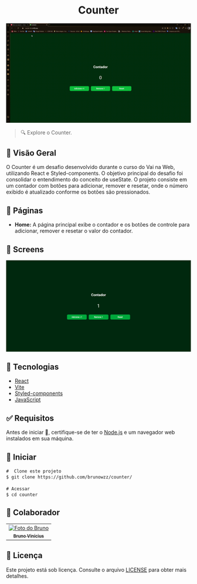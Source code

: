<h1 align="center" id="top">Counter</h1>

<img src="https://github.com/brunowzz/counter/blob/master/.github/screens/gif.gif" alt="Imagem do projeto"/>

> 🔍 Explore o Counter.

## :page_facing_up: Visão Geral

O Counter é um desafio desenvolvido durante o curso do Vai na Web, utilizando React e Styled-components. O objetivo principal do desafio foi consolidar o entendimento do conceito de useState. O projeto consiste em um contador com botões para adicionar, remover e resetar, onde o número exibido é atualizado conforme os botões são pressionados.

## 📁 Páginas

- **Home:** A página principal exibe o contador e os botões de controle para adicionar, remover e resetar o valor do contador.

## 📁 Screens
<div style="display: flex; justify-content: space-between;">
    <img src="https://github.com/brunowzz/counter/blob/master/.github/screens/1.png" alt="Imagem do projeto" />
</div>

## 🚀 Tecnologias

- [React](https://reactjs.org/)
- [Vite](https://vitejs.dev/)
- [Styled-components](https://styled-components.com/)
- [JavaScript](https://www.w3schools.com/js/)

## :white_check_mark: Requisitos

Antes de iniciar :checkered_flag:, certifique-se de ter o [Node.js](https://nodejs.org/) e um navegador web instalados em sua máquina.

## :checkered_flag: Iniciar

```
#  Clone este projeto
$ git clone https://github.com/brunowzz/counter/

# Acessar
$ cd counter
```

## 🤝 Colaborador

<table>
  <tr>
    <td align="center">
      <a href="https://github.com/brunowzz">
        <img src="https://avatars.githubusercontent.com/u/94939630?v=4" width="160px;" alt="Foto do Bruno"/><br>
        <sub>
          <b>Bruno Vinícius</b>
        </sub>
      </a>
    </td>
  </tr>
</table>

## 📝 Licença

Este projeto está sob licença. Consulte o arquivo [LICENSE](LICENSE.md) para obter mais detalhes.
